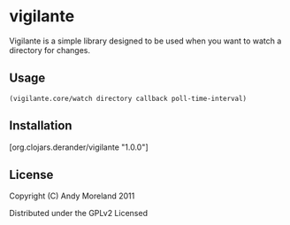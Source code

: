 # vigilante

Vigilante is a simple library designed to be used when you want to watch a directory for changes.

## Usage

`(vigilante.core/watch directory callback poll-time-interval)`

## Installation

   [org.clojars.derander/vigilante "1.0.0"]

## License

Copyright (C) Andy Moreland 2011

Distributed under the GPLv2 Licensed
